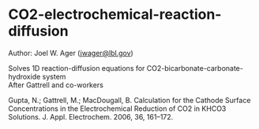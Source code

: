 # CO2-electrochemical-reaction-diffusion
Author: Joel W. Ager (jwager@lbl.gov)

Solves 1D reaction-diffusion equations for CO2-bicarbonate-carbonate-hydroxide system  
After Gattrell and co-workers

Gupta, N.; Gattrell, M.; MacDougall, B. Calculation for the Cathode Surface Concentrations in the Electrochemical Reduction of CO2 in KHCO3 Solutions. J. Appl. Electrochem. 2006, 36, 161–172.
